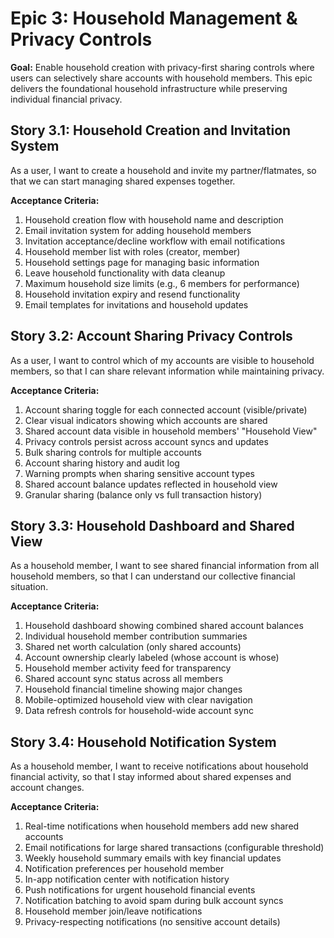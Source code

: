# Epic 3: Household Management & Privacy Controls

**Goal:** Enable household creation with privacy-first sharing controls where users can selectively share accounts with household members. This epic delivers the foundational household infrastructure while preserving individual financial privacy.

## Story 3.1: Household Creation and Invitation System

As a user,
I want to create a household and invite my partner/flatmates,
so that we can start managing shared expenses together.

**Acceptance Criteria:**
1. Household creation flow with household name and description
2. Email invitation system for adding household members
3. Invitation acceptance/decline workflow with email notifications
4. Household member list with roles (creator, member)
5. Household settings page for managing basic information
6. Leave household functionality with data cleanup
7. Maximum household size limits (e.g., 6 members for performance)
8. Household invitation expiry and resend functionality
9. Email templates for invitations and household updates

## Story 3.2: Account Sharing Privacy Controls

As a user,
I want to control which of my accounts are visible to household members,
so that I can share relevant information while maintaining privacy.

**Acceptance Criteria:**
1. Account sharing toggle for each connected account (visible/private)
2. Clear visual indicators showing which accounts are shared
3. Shared account data visible in household members' "Household View"
4. Privacy controls persist across account syncs and updates
5. Bulk sharing controls for multiple accounts
6. Account sharing history and audit log
7. Warning prompts when sharing sensitive account types
8. Shared account balance updates reflected in household view
9. Granular sharing (balance only vs full transaction history)

## Story 3.3: Household Dashboard and Shared View

As a household member,
I want to see shared financial information from all household members,
so that I can understand our collective financial situation.

**Acceptance Criteria:**
1. Household dashboard showing combined shared account balances
2. Individual household member contribution summaries
3. Shared net worth calculation (only shared accounts)
4. Account ownership clearly labeled (whose account is whose)
5. Household member activity feed for transparency
6. Shared account sync status across all members
7. Household financial timeline showing major changes
8. Mobile-optimized household view with clear navigation
9. Data refresh controls for household-wide account sync

## Story 3.4: Household Notification System

As a household member,
I want to receive notifications about household financial activity,
so that I stay informed about shared expenses and account changes.

**Acceptance Criteria:**
1. Real-time notifications when household members add new shared accounts
2. Email notifications for large shared transactions (configurable threshold)
3. Weekly household summary emails with key financial updates
4. Notification preferences per household member
5. In-app notification center with notification history
6. Push notifications for urgent household financial events
7. Notification batching to avoid spam during bulk account syncs
8. Household member join/leave notifications
9. Privacy-respecting notifications (no sensitive account details)
